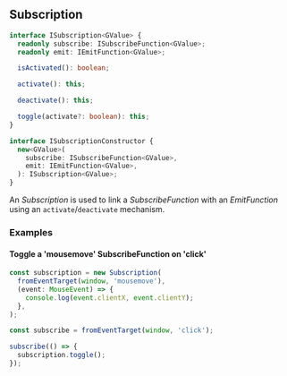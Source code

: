 ## Subscription

```ts
interface ISubscription<GValue> {
  readonly subscribe: ISubscribeFunction<GValue>;
  readonly emit: IEmitFunction<GValue>;

  isActivated(): boolean;

  activate(): this;

  deactivate(): this;

  toggle(activate?: boolean): this;
}
```

```ts
interface ISubscriptionConstructor {
  new<GValue>(
    subscribe: ISubscribeFunction<GValue>,
    emit: IEmitFunction<GValue>,
  ): ISubscription<GValue>;
}
```

An *Subscription* is used to link a *SubscribeFunction* with an *EmitFunction* using an `activate`/`deactivate`
mechanism.

### Examples

#### Toggle a 'mousemove' SubscribeFunction on 'click'

```ts
const subscription = new Subscription(
  fromEventTarget(window, 'mousemove'),
  (event: MouseEvent) => {
    console.log(event.clientX, event.clientY);
  },
);

const subscribe = fromEventTarget(window, 'click');

subscribe(() => {
  subscription.toggle();
});
```

